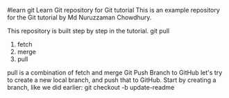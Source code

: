 #learn git
Learn Git repository for Git tutorial
This is an example repository for the Git tutorial by Md Nuruzzaman Chowdhury.

This repository is built step by step in the tutorial.
git pull
   1. fetch
   2. merge
   3. pull
  
pull is a combination of fetch and merge
Git Push Branch to GitHub
let's try to create a new local branch, and push that to GitHub.
Start by creating a branch, like we did earlier:
git checkout -b update-readme
